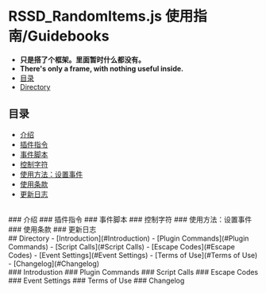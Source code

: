 # RSSD_RandomItems.js 使用指南/Guidebooks
- **只是搭了个框架。里面暂时什么都没有。**
- **There's only a frame, with nothing useful inside.**<br>
- [目录](#目录)
- [Directory](#Directory)
## 目录
  - [介绍](#介绍)
  - [插件指令](#插件指令)
  - [事件脚本](#事件脚本)
  - [控制字符](#控制字符)
  - [使用方法：设置事件](#使用方法：设置事件)
  - [使用条款](#使用条款)
  - [更新日志](#更新日志)<br>
  <br>
### 介绍
### 插件指令
### 事件脚本
### 控制字符
### 使用方法：设置事件
### 使用条款
### 更新日志
<br>
## Directory
  - [Introduction](#Introduction)
  - [Plugin Commands](#Plugin Commands)
  - [Script Calls](#Script Calls)
  - [Escape Codes](#Escape Codes)
  - [Event Settings](#Event Settings)
  - [Terms of Use](#Terms of Use)
  - [Changelog](#Changelog)<br>
### Introdustion
### Plugin Commands
### Script Calls
### Escape Codes
### Event Settings
### Terms of Use
### Changelog
